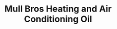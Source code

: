 ---
title: "Mull Bros Heating and Air Conditioning Oil"
url: /wethersfield/mull-bros-heating-and-air-conditioning-oil/
shop: Treibstoff
---